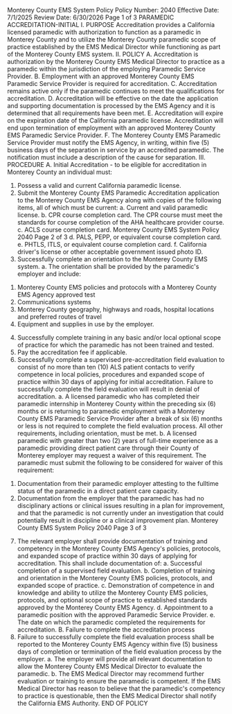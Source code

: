 Monterey County EMS System Policy
Policy Number: 2040
Effective Date: 7/1/2025
Review Date: 6/30/2026
Page 1 of 3
PARAMEDIC ACCREDITATION-INITIAL
I. PURPOSE
Accreditation provides a California licensed paramedic with authorization to function as a
paramedic in Monterey County and to utilize the Monterey County paramedic scope of
practice established by the EMS Medical Director while functioning as part of the Monterey
County EMS system.
II. POLICY
A. Accreditation is authorization by the Monterey County EMS Medical Director to practice
as a paramedic within the jurisdiction of the employing Paramedic Service Provider.
B. Employment with an approved Monterey County EMS Paramedic Service Provider is
required for accreditation.
C. Accreditation remains active only if the paramedic continues to meet the qualifications
for accreditation.
D. Accreditation will be effective on the date the application and supporting documentation
is processed by the EMS Agency and it is determined that all requirements have been
met.
E. Accreditation will expire on the expiration date of the California paramedic license.
Accreditation will end upon termination of employment with an approved Monterey
County EMS Paramedic Service Provider.
F. The Monterey County EMS Paramedic Service Provider must notify the EMS Agency, in
writing, within five (5) business days of the separation in service by an accredited
paramedic. The notification must include a description of the cause for separation.
III. PROCEDURE
A. Initial Accreditation - to be eligible for accreditation in Monterey County an individual
must:
1. Possess a valid and current California paramedic license.
2. Submit the Monterey County EMS Paramedic Accreditation application to the
Monterey County EMS Agency along with copies of the following items, all of
which must be current:
a. Current and valid paramedic license.
b. CPR course completion card. The CPR course must meet the standards
for course completion of the AHA healthcare provider course.
c. ACLS course completion card.
Monterey County EMS System Policy 2040
Page 2 of 3
d. PALS, PEPP, or equivalent course completion card.
e. PHTLS, ITLS, or equivalent course completion card.
f. California driver's license or other acceptable government issued photo
ID.
3. Successfully complete an orientation to the Monterey County EMS system.
a. The orientation shall be provided by the paramedic's employer and
include:
1) Monterey County EMS policies and protocols with a Monterey
County EMS Agency approved test
2) Communications systems
3) Monterey County geography, highways and roads, hospital
locations and preferred routes of travel
4) Equipment and supplies in use by the employer.
4. Successfully complete training in any basic and/or local optional scope of practice
for which the paramedic has not been trained and tested.
5. Pay the accreditation fee if applicable.
6. Successfully complete a supervised pre-accreditation field evaluation to consist of
no more than ten (10) ALS patient contacts to verify competence in local policies,
procedures and expanded scope of practice within 30 days of applying for initial
accreditation. Failure to successfully complete the field evaluation will result in
denial of accreditation.
a. A licensed paramedic who has completed their paramedic internship in
Monterey County within the preceding six (6) months or is returning to
paramedic employment with a Monterey County EMS Paramedic Service
Provider after a break of six (6) months or less is not required to complete
the field evaluation process. All other requirements, including orientation,
must be met.
b. A licensed paramedic with greater than two (2) years of full-time
experience as a paramedic providing direct patient care through their
County of Monterey employer may request a waiver of this requirement.
The paramedic must submit the following to be considered for waiver of
this requirement:
1) Documentation from their paramedic employer attesting to the fulltime status of the paramedic in a direct patient care capacity.
2) Documentation from the employer that the paramedic has had no
disciplinary actions or clinical issues resulting in a plan for
improvement, and that the paramedic is not currently under an
investigation that could potentially result in discipline or a clinical
improvement plan.
Monterey County EMS System Policy 2040
Page 3 of 3
7. The relevant employer shall provide documentation of training and competency in
the Monterey County EMS Agency's policies, protocols, and expanded scope of
practice within 30 days of applying for accreditation. This shall include
documentation of:
a. Successful completion of a supervised field evaluation.
b. Completion of training and orientation in the Monterey County EMS
policies, protocols, and expanded scope of practice.
c. Demonstration of competence in and knowledge and ability to utilize the
Monterey County EMS policies, protocols, and optional scope of practice
to established standards approved by the Monterey County EMS Agency.
d. Appointment to a paramedic position with the approved Paramedic
Service Provider.
e. The date on which the paramedic completed the requirements for
accreditation.
B. Failure to complete the accreditation process
1. Failure to successfully complete the field evaluation process shall be reported to
the Monterey County EMS Agency within five (5) business days of completion or
termination of the field evaluation process by the employer.
a. The employer will provide all relevant documentation to allow the
Monterey County EMS Medical Director to evaluate the paramedic.
b. The EMS Medical Director may recommend further evaluation or training
to ensure the paramedic is competent. If the EMS Medical Director has
reason to believe that the paramedic's competency to practice is
questionable, then the EMS Medical Director shall notify the California
EMS Authority.
END OF POLICY

